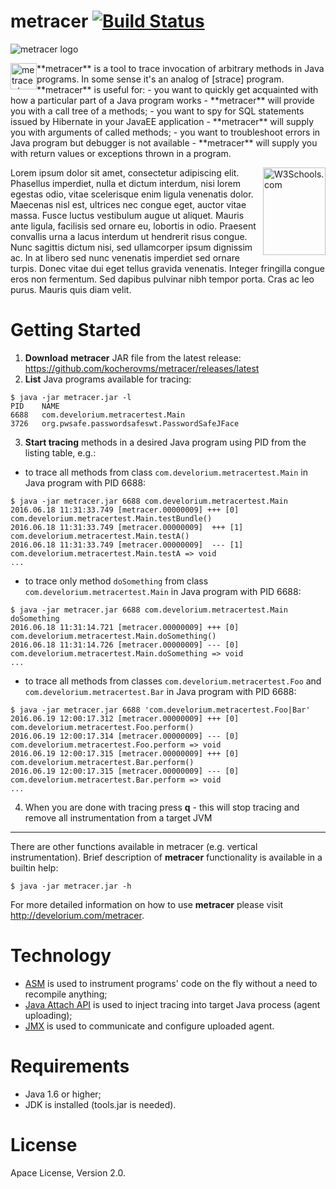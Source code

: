 # metracer [![Build Status](https://travis-ci.org/kocherovms/metracer.svg?branch=master)](https://travis-ci.org/kocherovms/metracer)
![metracer logo](http://develorium.com/wp-content/uploads/2016/06/metracer_logo.png)

<p>
<img src="http://develorium.com/wp-content/uploads/2016/06/metracer_logo.png" alt="metracer logo" style="float:left;width:42px;height:42px;"/>
**metracer** is a tool to trace invocation of arbitrary methods in Java programs. In some sense it's an analog of [strace] program. **metracer** is useful for:
- you want to quickly get acquainted with how a particular part of a Java program works - **metracer** will provide you with a call tree of a methods;
- you want to spy for SQL statements issued by Hibernate in your JavaEE application - **metracer** will supply you with arguments of called methods;
- you want to troubleshoot errors in Java program but debugger is not available - **metracer** will supply you with return values or exceptions thrown in a program.
</p>

<p><img src="http://develorium.com/wp-content/uploads/2016/06/metracer_logo.png" alt="W3Schools.com" width="100" height="140" style="float:right;margin: 0 0 10px 10px;"/>
Lorem ipsum dolor sit amet, consectetur adipiscing elit. Phasellus imperdiet, nulla et dictum interdum, nisi lorem egestas odio, vitae scelerisque enim ligula venenatis dolor. Maecenas nisl est, ultrices nec congue eget, auctor vitae massa. Fusce luctus vestibulum augue ut aliquet. Mauris ante ligula, facilisis sed ornare eu, lobortis in odio. Praesent convallis urna a lacus interdum ut hendrerit risus congue. Nunc sagittis dictum nisi, sed ullamcorper ipsum dignissim ac. In at libero sed nunc venenatis imperdiet sed ornare turpis. Donec vitae dui eget tellus gravida venenatis. Integer fringilla congue eros non fermentum. Sed dapibus pulvinar nibh tempor porta. Cras ac leo purus. Mauris quis diam velit.</p>

# Getting Started

1) **Download** **metracer** JAR file from the latest release: https://github.com/kocherovms/metracer/releases/latest  
2) **List** Java programs available for tracing:
``` console
$ java -jar metracer.jar -l
PID	   NAME
6688   com.develorium.metracertest.Main
3726   org.pwsafe.passwordsafeswt.PasswordSafeJFace
```
3) **Start tracing** methods in a desired Java program using PID from the listing table, e.g.:
- to trace all methods from class `com.develorium.metracertest.Main` in Java program with PID 6688:
``` console
$ java -jar metracer.jar 6688 com.develorium.metracertest.Main
2016.06.18 11:31:33.749 [metracer.00000009] +++ [0] com.develorium.metracertest.Main.testBundle()
2016.06.18 11:31:33.749 [metracer.00000009]  +++ [1] com.develorium.metracertest.Main.testA()
2016.06.18 11:31:33.749 [metracer.00000009]  --- [1] com.develorium.metracertest.Main.testA => void
...
```
- to trace only method `doSomething` from class `com.develorium.metracertest.Main` in Java program with PID 6688:
``` console
$ java -jar metracer.jar 6688 com.develorium.metracertest.Main doSomething
2016.06.18 11:31:14.721 [metracer.00000009] +++ [0] com.develorium.metracertest.Main.doSomething()
2016.06.18 11:31:14.726 [metracer.00000009] --- [0] com.develorium.metracertest.Main.doSomething => void
...
```

- to trace all methods from classes `com.develorium.metracertest.Foo` and `com.develorium.metracertest.Bar` in Java program with PID 6688:
``` console
$ java -jar metracer.jar 6688 'com.develorium.metracertest.Foo|Bar'
2016.06.19 12:00:17.312 [metracer.00000009] +++ [0] com.develorium.metracertest.Foo.perform()
2016.06.19 12:00:17.314 [metracer.00000009] --- [0] com.develorium.metracertest.Foo.perform => void
2016.06.19 12:00:17.315 [metracer.00000009] +++ [0] com.develorium.metracertest.Bar.perform()
2016.06.19 12:00:17.315 [metracer.00000009] --- [0] com.develorium.metracertest.Bar.perform => void
...
```

4) When you are done with tracing press **q** - this will stop tracing and remove all instrumentation from a target JVM  

---

There are other functions available in metracer (e.g. vertical instrumentation). Brief description of **metracer** functionality is available in a builtin help:
``` console
$ java -jar metracer.jar -h
```

For more detailed information on how to use **metracer** please visit http://develorium.com/metracer. 


# Technology

- [ASM] is used to instrument programs' code on the fly without a need to recompile anything;
- [Java Attach API] is used to inject tracing into target Java process (agent uploading);
- [JMX] is used to communicate and configure uploaded agent.

# Requirements

- Java 1.6 or higher;
- JDK is installed (tools.jar is needed).

# License

Apace License, Version 2.0.

[strace]: <http://linux.die.net/man/1/strace>
[StackMapFrames]: http://stackoverflow.com/questions/25109942/is-there-a-better-explanation-of-stack-map-frames
[ASM]: <http://asm.ow2.org/>
[Java Attach API]: https://docs.oracle.com/javase/7/docs/jdk/api/attach/spec/com/sun/tools/attach/VirtualMachine.html
[JMX]: http://www.oracle.com/technetwork/articles/java/javamanagement-140525.html
